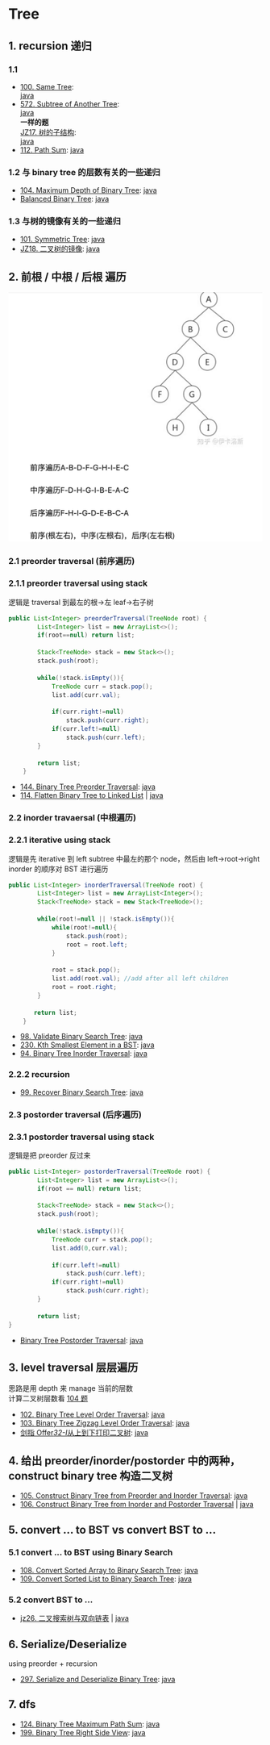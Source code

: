 # Tree

## 1. recursion 递归

### 1.1

- [100. Same Tree](https://leetcode.com/problems/same-tree/):  
  [java](/solution_java/0100_Same_Tree.java)
- [572. Subtree of Another Tree](https://leetcode.com/problems/subtree-of-another-tree/):  
  [java](/solution_java/0572_Subtree_of_Another_Tree.java)  
  **一样的题**  
  [JZ17. 树的子结构](https://www.nowcoder.com/practice/6e196c44c7004d15b1610b9afca8bd88?tpId=13&&tqId=11170&rp=1&ru=/ta/coding-interviews&qru=/ta/coding-interviews/question-ranking):  
  [java](/牛客网/JZ17_树的子结构.java)
- [112. Path Sum](https://leetcode.com/problems/path-sum/):
  [java](/solution_java/0112_Path_Sum.java)

### 1.2 与 binary tree 的层数有关的一些递归

- [104. Maximum Depth of Binary Tree](https://leetcode.com/problems/maximum-depth-of-binary-tree/):
  [java](/solution_java/0104_Maximum_Depth_of_Binary_Tree.java)
- [Balanced Binary Tree](https://leetcode.com/problems/balanced-binary-tree/):
  [java](/solution_java/https://leetcode.com/problems/balanced-binary-tree/.java)

### 1.3 与树的镜像有关的一些递归

- [101. Symmetric Tree](https://leetcode.com/problems/symmetric-tree/):
  [java](/solution_java/0101_Symmetric_Tree.java)
- [JZ18. 二叉树的镜像](https://www.nowcoder.com/practice/a9d0ecbacef9410ca97463e4a5c83be7?tpId=13&&tqId=11171&rp=1&ru=/ta/coding-interviews&qru=/ta/coding-interviews/question-ranking):
  [java](/solution_java/JZ18_二叉树的镜像.java)

## 2. 前根 / 中根 / 后根 遍历

![alt text](./images/前序中序后序traversal.jpg)

### 2.1 preorder traversal (前序遍历)

### 2.1.1 preorder traversal using stack

逻辑是 traversal 到最左的根->左 leaf->右子树

```java
public List<Integer> preorderTraversal(TreeNode root) {
        List<Integer> list = new ArrayList<>();
        if(root==null) return list;

        Stack<TreeNode> stack = new Stack<>();
        stack.push(root);

        while(!stack.isEmpty()){
            TreeNode curr = stack.pop();
            list.add(curr.val);

            if(curr.right!=null)
                stack.push(curr.right);
            if(curr.left!=null)
                stack.push(curr.left);
        }

        return list;
    }
```

- [144. Binary Tree Preorder Traversal](https://leetcode.com/problems/binary-tree-preorder-traversal/):
  [java](/solution_java/0144_Binary_Tree_Preorder_Traversal.java)
- [114. Flatten Binary Tree to Linked List](https://leetcode.com/problems/flatten-binary-tree-to-linked-list/) | [java](/solution_java/0114_Flatten_Binary_Tree_to_Linked_List.java)

### 2.2 inorder travaersal (中根遍历)

### 2.2.1 iterative using stack

逻辑是先 iterative 到 left subtree 中最左的那个 node，然后由 left->root->right inorder 的顺序对 BST 进行遍历

```java
public List<Integer> inorderTraversal(TreeNode root) {
        List<Integer> list = new ArrayList<Integer>();
        Stack<TreeNode> stack = new Stack<TreeNode>();

        while(root!=null || !stack.isEmpty()){
            while(root!=null){
                stack.push(root);
                root = root.left;
            }

            root = stack.pop();
            list.add(root.val); //add after all left children
            root = root.right;
        }

       return list;
    }
```

- [98. Validate Binary Search Tree](https://leetcode.com/problems/validate-binary-search-tree/):
  [java](/solution_java/0098_Validate_Binary_Search_Tree.java)
- [230. Kth Smallest Element in a BST](https://leetcode.com/problems/kth-smallest-element-in-a-bst/):
  [java](/solution_java/0230_Kth_Smallest_Element_in_a_BST.java)
- [94. Binary Tree Inorder Traversal](https://leetcode.com/problems/binary-tree-inorder-traversal/):
  [java](/solution_java/0094_Binary_Tree_Inorder_Traversal.java)

### 2.2.2 recursion

- [99. Recover Binary Search Tree](https://leetcode.com/problems/recover-binary-search-tree/):
  [java](/solution_java/0099_Recover_Binary_Search_Tree.java)

### 2.3 postorder traversal (后序遍历)

### 2.3.1 postorder traversal using stack

逻辑是把 preorder 反过来

```java
public List<Integer> postorderTraversal(TreeNode root) {
        List<Integer> list = new ArrayList<>();
        if(root == null) return list;

        Stack<TreeNode> stack = new Stack<>();
        stack.push(root);

        while(!stack.isEmpty()){
            TreeNode curr = stack.pop();
            list.add(0,curr.val);

            if(curr.left!=null)
                stack.push(curr.left);
            if(curr.right!=null)
                stack.push(curr.right);
        }

        return list;
}
```

- [Binary Tree Postorder Traversal](https://leetcode.com/problems/binary-tree-postorder-traversal/):
  [java](/solution_java/0145_Binary_Tree_Postorder_Traversal.java)

## 3. level traversal 层层遍历

思路是用 depth 来 manage 当前的层数  
计算二叉树层数看 [104 题](/solution_java/0104_Maximum_Depth_of_Binary_Tree.java)

- [102. Binary Tree Level Order Traversal](https://leetcode.com/problems/binary-tree-level-order-traversal/):
  [java](/solution_java/0102_Binary_Tree_Level_Order_Traversal.java)
- [103. Binary Tree Zigzag Level Order Traversal](https://leetcode.com/problems/binary-tree-zigzag-level-order-traversal/):
  [java](/solution_java/0103_Binary_Tree_Zigzag_Level_Order_Traversal.java)
- [剑指 Offer*32-I*从上到下打印二叉树](https://leetcode-cn.com/problems/cong-shang-dao-xia-da-yin-er-cha-shu-lcof/):
  [java](/力扣/剑指Offer_32-I_从上到下打印二叉树.java)

## 4. 给出 preorder/inorder/postorder 中的两种，construct binary tree 构造二叉树

- [105. Construct Binary Tree from Preorder and Inorder Traversal](https://leetcode.com/problems/construct-binary-tree-from-preorder-and-inorder-traversal/):
  [java](/solution_java/0105_Construct_Binary_Tree_from_and_Inorder_Traversal.java)
- [106. Construct Binary Tree from Inorder and Postorder Traversal](https://leetcode.com/problems/construct-binary-tree-from-inorder-and-postorder-traversal/) | [java](/solution_java/0106_Construct_Binary_Tree_from_Inorder_and_Postorder_Traversal.java)

## 5. convert ... to BST vs convert BST to ...

### 5.1 convert ... to BST using Binary Search

- [108. Convert Sorted Array to Binary Search Tree](https://leetcode.com/problems/convert-sorted-array-to-binary-search-tree/):
  [java](/solution_java/0108_Convert_Sorted_Array_to_Binary_Search_Tree.java)
- [109. Convert Sorted List to Binary Search Tree](https://leetcode.com/problems/convert-sorted-list-to-binary-search-tree/):
  [java](/solution_java/0109_Convert_Sorted_List_to_Binary_Search_Tree.java)

### 5.2 convert BST to ...

- [jz26. 二叉搜索树与双向链表](https://www.nowcoder.com/practice/947f6eb80d944a84850b0538bf0ec3a5?tpId=13&tqId=11179&tPage=1&rp=1&ru=/ta/coding-interviews&qru=/ta/coding-interviews/question-ranking) | [java](/牛客网/JZ26_二叉搜索树与双向链表.java)

## 6. Serialize/Deserialize

using preorder + recursion

- [297. Serialize and Deserialize Binary Tree](https://leetcode.com/problems/serialize-and-deserialize-binary-tree/):
  [java](/solution_java/0297_Serialize_and_Deserialize_Binary_Tree.java)

## 7. dfs

- [124. Binary Tree Maximum Path Sum](https://leetcode.com/problems/binary-tree-maximum-path-sum/):
  [java](/solution_java/0124_Binary_Tree_Maximum_Path_Sum.java)
- [199. Binary Tree Right Side View](https://leetcode.com/problems/binary-tree-right-side-view/):
  [java](/solution_java/0199_Binary_Tree_Right_Side_View.java)
